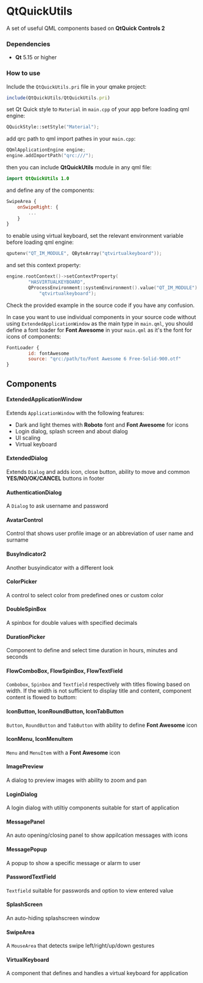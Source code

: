 # QtQuickUtils

A set of useful QML components based on **QtQuick Controls 2**

### Dependencies

 * **Qt** 5.15 or higher

### How to use

Include the `QtQuickUtils.pri` file in your qmake project:

```javascript
include(QtQuickUtils/QtQuickUtils.pri)
```
set Qt Quick style to `Material` in `main.cpp` of your app before loading qml engine:

```c++
QQuickStyle::setStyle("Material");
```

add qrc path to qml import pathes in your `main.cpp`:

```c++
QQmlApplicationEngine engine;
engine.addImportPath("qrc:///");
```

then you can include **QtQuickUtils** module in any qml file:

```qml
import QtQuickUtils 1.0
```

and define any of the components:

```qml
SwipeArea {
    onSwipeRight: {
        ...
    }
}
```

to enable using virtual keyboard, set the relevant environment variable before loading qml engine:

```c++
qputenv("QT_IM_MODULE", QByteArray("qtvirtualkeyboard"));
```

and set this context property:

```c++
engine.rootContext()->setContextProperty(
        "HASVIRTUALKEYBOARD",
        QProcessEnvironment::systemEnvironment().value("QT_IM_MODULE") ==
            "qtvirtualkeyboard");
```

Check the provided example in the source code if you have any confusion.

In case you want to use individual components in your source code without using `ExtendedApplicationWindow` as the main type in `main.qml`, 
you should define a font loader for **Font Awesome** in your `main.qml` as it's the font for icons of components:

```qml
FontLoader {
        id: fontAwesome
        source: "qrc:/path/to/Font Awesome 6 Free-Solid-900.otf"
}
```

## Components

#### ExtendedApplicationWindow

Extends `ApplicationWindow` with the following features:

 * Dark and light themes with **Roboto** font and **Font Awesome** for icons
 * Login dialog, splash screen and about dialog
 * UI scaling
 * Virtual keyboard

#### ExtendedDialog

Extends `Dialog` and adds icon, close button, ability to move and common **YES/NO/OK/CANCEL** buttons in footer


#### AuthenticationDialog

A `Dialog` to ask username and password

#### AvatarControl

Control that shows user profile image or an abbreviation of user name and surname

#### BusyIndicator2

Another busyindicator with a different look

#### ColorPicker

A control to select color from predefined ones or custom color

#### DoubleSpinBox

A spinbox for double values with specified decimals

#### DurationPicker

Component to define and select time duration in hours, minutes and seconds

#### FlowComboBox, FlowSpinBox, FlowTextField

`Combobox`, `Spinbox` and `Textfield` respectively with titles flowing based on width. If the width is not sufficient to display title and content, 
component content is flowed to buttom:

#### IconButton, IconRoundButton, IconTabButton

`Button`, `RoundButton` and `TabButton` with ability to define **Font Awesome** icon

#### IconMenu, IconMenuItem

`Menu` and `MenuItem` with a **Font Awesome** icon

#### ImagePreview

A dialog to preview images with ability to zoom and pan

#### LoginDialog

A login dialog with utiltiy components suitable for start of application

#### MessagePanel

An auto opening/closing panel to show appilcation messages with icons

#### MessagePopup

A popup to show a specific message or alarm to user

#### PasswordTextField

 `Textfield` suitable for passwords and option to view entered value

#### SplashScreen

An auto-hiding splashscreen window

#### SwipeArea

A `MouseArea` that detects swipe left/right/up/down gestures

#### VirtualKeyboard

 A component that defines and handles a virtual keyboard for application
